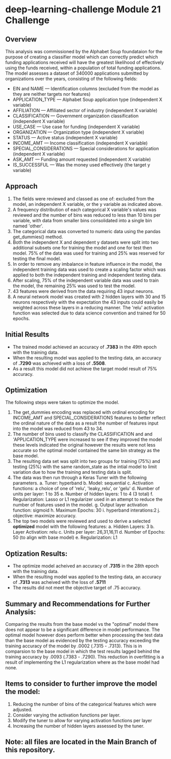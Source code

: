 # deep-learning-challenge Module 21 Challenge

## Overview
This analysis was commissioned by the Alphabet Soup foundataion for the purpose of creating a classifier model which can correctly predict which funding applications received will have the greatest likelihood of effectively using the funds received, within a population of total funding applications.  The model assesses a dataset of 340000 applications submitted by organizations over the years, consisting of the following fields:  

- EIN and NAME — Identification columns (excluded from the model as they are neither targets nor features)
- APPLICATION_TYPE — Alphabet Soup application type (independent X variable)  
- AFFILIATION — Affiliated sector of industry  (independent X variable)  
- CLASSIFICATION — Government organization classification  (independent X variable)  
- USE_CASE — Use case for funding  (independent X variable)  
- ORGANIZATION — Organization type  (independent X variable)    
- STATUS — Active status  (independent X variable)  
- INCOME_AMT — Income classification  (independent X variable)  
- SPECIAL_CONSIDERATIONS — Special considerations for application  (independent X variable)  
- ASK_AMT — Funding amount requested  (independent X variable)  
- IS_SUCCESSFUL — Was the money used effectively (the target y variable)

## Approach
1. The fields were reviewed and classed as one of: excluded from the model, an independent X variable, or the y variable as indicated above.
2. A frequency distribution of each categorical X variable's values was reviewed and the number of bins was reduced to less than 10 bins per variable, with data from smaller bins consolidated into a single bin named 'other'.
3. The categorical data was converted to numeric data using the pandas get_dummies() method.
4. Both the independent X and dependent y datasets were split into two additional subsets one for training the model and one for test then model. 75% of the data was used for training and 25% was reserved for testing the final model.  
5. In order to remove any imbalance in feature influence in the model, the independent training data was used to create a scaling factor which was applied to both the independent training and independent testing data.
6. After scaling, 75% of the independent variable data was used to train the model, the remaining 25% was used to test the model.
7. 43 features were derived from the data requiring 43 input neurons.
8. A neural network model was created with 2 hidden layers with 30 and 15 neurons respectively with the expectation the 43 inputs could easily be weighted across these layers in a reducing manner.  The 'relu' activation function was selected due to data science convention and trained for 50 epochs. 
## Initial Results
-  The trained model achieved an accuracy of **.7383** in the 49th epoch with the training data.
-  When the resulting model was applied to the testing data, an accuracy of **.7290** was achieved with a loss of **.5508**.
-  As a result this model did not achieve the target model result of 75% accuracy.

## Optimization
The following steps were taken to optimize the model.
1. The get_dummies encoding was replaced with ordinal encoding for INCOME_AMT and SPECIAL_CONSIDERATIONS features to better reflect the ordinal nature of the data as a result the number of features input into the model was reduced from 43 to 34.
2. The number of bins used to classify the CLASSIFICATION and and 'APPLICATION_TYPE were increased to see if they improved the model these levels indicated the original however the results were not less accurate so the optimal model contained the same bin strategy as the base model.
3. The resulting data set was split into two groups for training (75%) and testing (25%) with the same random_state as the intial model to limit variation due to how the training and testing data is split.
4. The data was then run through a Keras Tuner with the following parameters.
    a. Tuner: hyperband
    b. Model: sequential
    c. Activation functions: a choice of one of 'relu', 'leaky_relu', or 'gelu'
    d. Number of units per layer: 1 to 35
    e. Number of hidden layers: 1 to 4 (3 total)
    f. Regularization:  Lasso or L1 regularizer used in an attempt to reduce the number of features used in the model.
    g. Output layer activation function: sigmoid
    h. Maximum Epochs: 30
    i. hyperband interations:2
    j. objective: maximize accuracy.
5. The top two models were reviewed and used to derive a selected **optimized** model with the following features:
    a. Hidden Layers: 3
    b. Layer Activation: relu
    c. Units per layer: 26,31,16,11
    d. Number of Epochs: 50 (to align with base model)
    e. Regularization: L1 

## Optization Results:
-  The optimize model acheived an accuracy of **.7315** in the 28th epoch with the training data.
-  When the resulting model was applied to the testing data, an accuracy of **.7313** was acheived with the loss of **.5711**
-  The results did not meet the objective target of .75 accuracy.

## Summary and Recommendations for Further Analysis:
Comparing the results from the base model vs the "optimal" model there does not appear to be a significant difference in model performance.  The optimal model however does perform better when processing the test data than the base model as evidenced by the testing accuracy exceeding the training accuracy of the model by .0002 (.7315 - .7313).  This is in comparsion to the base model in which the test results lagged behind the training accuracy by .0093 (.7383 - .7290).  This reduction in overfitting is a result of implementing the L1 regularization where as the base model had none.  

## Items to consider to further improve the model the model:
1. Reducing the number of bins of the categorical features which were adjusted.
2. Consider varying the activation functions per layer.
3. Modify the tuner to allow for varying activation functions per layer
4. Increasing the number of hidden layers assessed by the tuner.

## Note: all files are located in the Main Branch of this repository.

